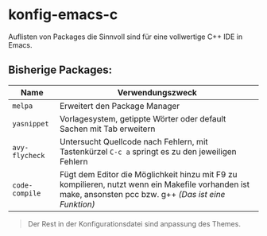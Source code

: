 # konfig-emacs-c
Auflisten von Packages die Sinnvoll sind für eine vollwertige C++ IDE in Emacs.


## Bisherige Packages:
 Name | Verwendungszweck
 --- | ---
 `melpa` | Erweitert den Package Manager
 `yasnippet` | Vorlagesystem, getippte Wörter oder default Sachen mit Tab erweitern
 `avy-flycheck` | Untersucht Quellcode nach Fehlern, mit Tastenkürzel `C-c a` springt es zu den jeweiligen Fehlern
 `code-compile` | Fügt dem Editor die Möglichkeit hinzu mit F9 zu kompilieren, nutzt wenn ein Makefile vorhanden ist make, ansonsten pcc bzw. g++   *(Das ist eine Funktion)*
 
 > Der Rest in der Konfigurationsdatei sind anpassung des Themes.
